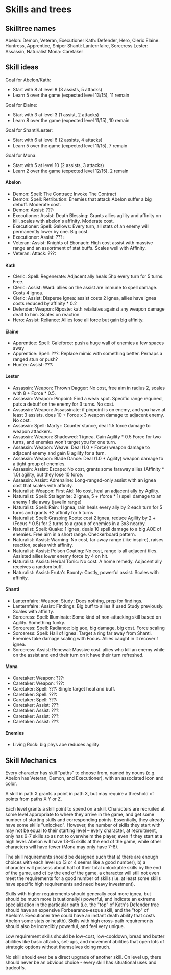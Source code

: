 # Skills and trees

## Skilltree names

Abelon: Demon, Veteran, Executioner
Kath:   Defender, Hero, Cleric
Elaine: Huntress, Apprentice, Sniper
Shanti: Lanternfaire, Sorceress
Lester: Assassin, Naturalist
Mona:   Caretaker

## Skill ideas

Goal for Abelon/Kath:
- Start with 8 at level 8 (3 assists, 5 attacks)
- Learn 5 over the game (expected level 13/15), 11 remain

Goal for Elaine:
- Start with 3 at level 3 (1 assist, 2 attacks)
- Learn 8 over the game (expected level 11/15), 10 remain

Goal for Shanti/Lester:
- Start with 6 at level 6 (2 assists, 4 attacks)
- Learn 5 over the game (expected level 11/15), 7 remain

Goal for Mona:
- Start with 5 at level 10 (2 assists, 3 attacks)
- Learn 2 over the game (expected level 12/15), 2 remain

#### Abelon

- Demon: Spell: The Contract: Invoke The Contract
- Demon: Spell: Retribution: Enemies that attack Abelon suffer a big debuff. Moderate cost.
- Demon: Assist: ???:
- Executioner: Assist: Death Blessing: Grants allies agility and affinity on kill, scales with abelon's affinity. Moderate cost.
- Executioner: Spell: Gallows: Every turn, all stats of an enemy will permanently lower by one. Big cost.
- Executioner: Assist: ???:
- Veteran: Assist: Knights of Ebonach: High cost assist with massive range and an assortment of stat buffs. Scales well with Affinity.
- Veteran: Attack: ???:

#### Kath

- Cleric: Spell: Regenerate: Adjacent ally heals 5hp every turn for 5 turns. Free.
- Cleric: Assist: Ward: allies on the assist are immune to spell damage. Costs 4 ignea.
- Cleric: Assist: Disperse Ignea: assist costs 2 ignea, allies have ignea costs reduced by affinity * 0.2
- Defender: Weapon: Riposte: kath retaliates against any weapon damage dealt to him. Scales on reaction
- Hero: Assist: Reliance: Allies lose all force but gain big affinity.

#### Elaine

- Apprentice: Spell: Galeforce: push a huge wall of enemies a few spaces away
- Apprentice: Spell: ???: Replace mimic with something better. Perhaps a ranged stun or push?
- Hunter: Assist: ???:

#### Lester

- Assassin: Weapon: Thrown Dagger: No cost, free aim in radius 2, scales with 8 + Force * 0.5.
- Assassin: Weapon: Pinpoint: Find a weak spot. Specific range required, puts a debuff on the enemy for 3 turns. No cost.
- Assassin: Weapon: Assassinate: if pinpoint is on enemy, and you have at least 3 assists, does 10 + Force x 3 weapon damage to adjacent enemy. No cost.
- Assassin: Spell: Martyr: Counter stance, deal 1.5 force damage to weapon attackers.
- Assassin: Weapon: Shadowed: 1 ignea. Gain Agility * 0.5 Force for two turns, and enemies won't target you for one turn.
- Assassin: Weapon: Weave: Deal (1.0 * Force) weapon damage to adjacent enemy and gain 8 agility for a turn.
- Assassin: Weapon: Blade Dance: Deal (1.0 * Agility) weapon damage to a tight group of enemies.
- Assassin: Assist: Escape: No cost, grants some faraway allies (Affinity * 1.0) agility, but they lose 10 force.
- Assassin: Assist: Adrenaline: Long-ranged-only assist with an ignea cost that scales with affinity.
- Naturalist: Weapon: First Aid: No cost, heal an adjacent ally by Agility.
- Naturalist: Spell: Stalagmite: 2 ignea, 5 + (force * 1) spell damage to an enemy 1 tile away (javelin range)
- Naturalist: Spell: Rain: 1 Ignea, rain heals every ally by 2 each turn for 5 turns and grants +2 affinity for 5 turns
- Naturalist: Spell: Grasping Roots: cost 2 ignea, reduce Agility by 2 + (Focus * 0.5) for 2 turns to a group of enemies in a 3x3 nearby.
- Naturalist: Spell: Quake: 1 ignea, deals 10 spell damage to a big AOE of enemies. Free aim in a short range. Checkerboard pattern.
- Naturalist: Assist: Warning: No cost, far away range (like inspire), raises reaction, scales with affinity.
- Naturalist: Assist: Poison Coating: No cost, range is all adjacent tiles. Assisted allies lower enemy force by 4 on hit.
- Naturalist: Assist: Herbal Tonic: No cost. A home remedy. Adjacent ally receives a random buff.
- Naturalist: Assist: Eruta's Bounty: Costly, powerful assist. Scales with affinity.

#### Shanti

- Lanternfaire: Weapon: Study: Does nothing, prep for findings.
- Lanternfaire: Assist: Findings: Big buff to allies if used Study previously. Scales with affinity.
- Sorceress: Spell: Illuminate: Some kind of non-attacking skill based on Agility. Something funky.
- Sorceress: Spell: Radiance: big aoe, big damage, big cost. Force scaling
- Sorceress: Spell: Hail of Ignea: Target a ring far away from Shanti. Enemies take damage scaling with Focus. Allies caught in it recover 1 ignea.
- Sorceress: Assist: Renewal: Massive cost. allies who kill an enemy while on the assist and end their turn on it have their turn refreshed.

#### Mona

- Caretaker: Weapon: ???:
- Caretaker: Weapon: ???:
- Caretaker: Spell: ???: Single target heal and buff.
- Caretaker: Spell: ???:
- Caretaker: Spell: ???:
- Caretaker: Assist: ???:
- Caretaker: Assist: ???:
- Caretaker: Assist: ???:
- Caretaker: Assist: ???:

#### Enemies

- Living Rock: big phys aoe reduces agility

## Skill Mechanics

Every character has skill "paths" to choose from, named by nouns
(e.g. Abelon has Veteran, Demon, and Executioner), with an associated icon and
color.

A skill in path X grants a point in path X, but may require a threshold of
points from paths X Y or Z.

Each level grants a skill point to spend on a skill. Characters are recruited at some level appropriate to where they arrive in the game, and get some number of starting skills and corresponding points. Essentially, they already have some skills "unlocked". However, the number of skills they start with may not be equal to their starting level – every character, at recruitment, only has 6-7 skills so as not to overwhelm the player, even if they start at a high level. Abelon will have 13-15 skills at the end of the game, while other characters will have fewer (Mona may only have 7-8).

The skill requirements should be designed such that a) there are enough choices
with each level up (3 or 4 seems like a good number), b) a character will
possess about half of their total unlockable skills by the end of the game,
and c) by the end of the game, a character will still not even meet the
requirements for a good number of skills (i.e. at least some skills have
specific high requirements and need heavy investment).

Skills with higher requirements should generally cost more ignea, but should be
much more (situationally!) powerful, and indicate an extreme specialization in
the particular path (i.e. the "top" of Kath's Defender tree should have an
expensive Forbearance-esque skill, and the "top" of Abelon's Executioner tree
could have an instant death ability that costs Abelon some stats or health).
Skills with high cross-path requirements should also be incredibly powerful,
and feel very unique.

Low requirement skills should be low-cost, low-cooldown, bread and butter
abilities like basic attacks, set-ups, and movement abilities that open lots of
strategic options without themselves doing much.

No skill should ever be a direct upgrade of another skill. On level up, there
should never be an obvious choice - every skill has situational uses and
tradeoffs.
